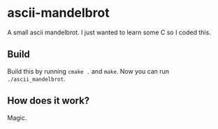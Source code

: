 # ascii-mandelbrot
A small ascii mandelbrot. I just wanted to learn some C so I coded this.

## Build
Build this by running `cmake .` and `make`. Now you can run `./ascii_mandelbrot`.

## How does it work?
Magic. 